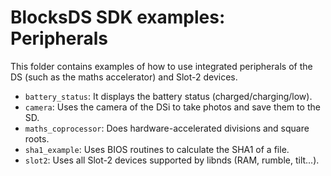 # BlocksDS SDK examples: Peripherals

This folder contains examples of how to use integrated peripherals of the DS
(such as the maths accelerator) and Slot-2 devices.

- `battery_status`: It displays the battery status (charged/charging/low).
- `camera`: Uses the camera of the DSi to take photos and save them to the SD.
- `maths_coprocessor`: Does hardware-accelerated divisions and square roots.
- `sha1_example`: Uses BIOS routines to calculate the SHA1 of a file.
- `slot2`: Uses all Slot-2 devices supported by libnds (RAM, rumble, tilt...).
